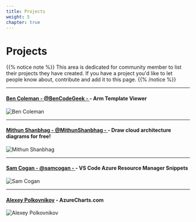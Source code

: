 ```yaml
---
title: Projects
weight: 5
chapter: true
---
```


# **Projects**

{{% notice note %}}
This area is dedicated for community member to list their projects they have created. If you have a project you'd like to let people know about, contribute and add it to this page.
{{% /notice %}}

---

#### [Ben Coleman - @BenCodeGeek - ](https://marketplace.visualstudio.com/items?itemName=bencoleman.armview) - Arm Template Viewer
![Ben Coleman](/images/projects/armviewer.png?width=50pc)

---

#### [Mithun Shanbhag - @MithunShanbhag - ](https://marketplace.visualstudio.com/items?itemName=bencoleman.armview) - Draw cloud architecture diagrams for free!
![Mithun Shanbhag](/images/projects/cloudskew.png?width=50pc)	

---

#### [Sam Cogan - @samcogan - ](https://github.com/sam-cogan/arm-snippets-vscode) - VS Code Azure Resource Manager Snippets
![Sam Cogan](/images/projects/ARMSnippets.PNG?width=50pc)	

---
#### [Alexey Polkovnikov](https://azurecharts.com/) - AzureCharts.com
![Alexey Polkovnikov](/images/projects/azurecharts.PNG?width=50pc)


